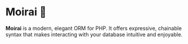 # Moirai 🧬

**Moirai** is a modern, elegant ORM for PHP. It offers expressive, chainable syntax that makes interacting with your database intuitive and enjoyable.
